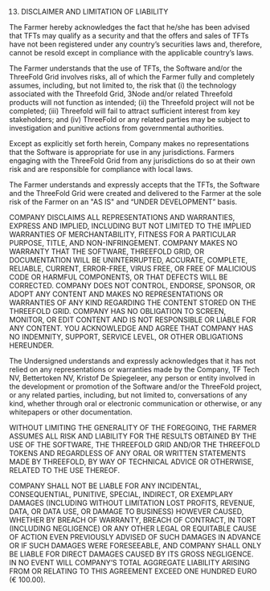 13. DISCLAIMER AND LIMITATION OF LIABILITY

The Farmer hereby acknowledges the fact that he/she has been advised that TFTs may qualify as a security and that the offers and sales of TFTs have not been registered under any country’s securities laws and, therefore, cannot be resold except in compliance with the applicable country’s laws. 

The Farmer understands that the use of TFTs, the Software and/or the ThreeFold Grid involves risks, all of which the Farmer fully and completely assumes, including, but not limited to, the risk that (i) the technology associated with the Threefold Grid, 3Node and/or related Threefold products will not function as intended; (ii) the Threefold project will not be completed; (iii) Threefold will fail to attract sufficient interest from key stakeholders; and (iv) ThreeFold or any related parties may be subject to investigation and punitive actions from governmental authorities. 

Except as explicitly set forth herein, Company makes no representations that the Software is appropriate for use in any jurisdictions. Farmers engaging with the ThreeFold Grid from any jurisdictions do so at their own risk and are responsible for compliance with local laws.

The Farmer understands and expressly accepts that the TFTs, the Software and the ThreeFold Grid were created and delivered to the Farmer at the sole risk of the Farmer on an "AS IS" and “UNDER DEVELOPMENT” basis. 

COMPANY DISCLAIMS ALL REPRESENTATIONS AND WARRANTIES, EXPRESS AND IMPLIED, INCLUDING BUT NOT LIMITED TO THE IMPLIED WARRANTIES OF MERCHANTABILITY, FITNESS FOR A PARTICULAR PURPOSE, TITLE, AND NON-INFRINGEMENT. COMPANY MAKES NO WARRANTY THAT THE SOFTWARE, THREEFOLD GRID, OR DOCUMENTATION WILL BE UNINTERRUPTED, ACCURATE, COMPLETE, RELIABLE, CURRENT, ERROR-FREE, VIRUS FREE, OR FREE OF MALICIOUS CODE OR HARMFUL COMPONENTS, OR THAT DEFECTS WILL BE CORRECTED. COMPANY DOES NOT CONTROL, ENDORSE, SPONSOR, OR ADOPT ANY CONTENT AND MAKES NO REPRESENTATIONS OR WARRANTIES OF ANY KIND REGARDING THE CONTENT STORED ON THE THREEFOLD GRID. COMPANY HAS NO OBLIGATION TO SCREEN, MONITOR, OR EDIT CONTENT AND IS NOT RESPONSIBLE OR LIABLE FOR ANY CONTENT. YOU ACKNOWLEDGE AND AGREE THAT COMPANY HAS NO INDEMNITY, SUPPORT, SERVICE LEVEL, OR OTHER OBLIGATIONS HEREUNDER.

The Undersigned understands and expressly acknowledges that it has not relied on any representations or warranties made by the Company, TF Tech NV, Bettertoken NV, Kristof De Spiegeleer, any person or entity involved in the development or promotion of the Software and/or the ThreeFold project, or any related parties, including, but not limited to, conversations of any kind, whether through oral or electronic communication or otherwise, or any whitepapers or other documentation. 

WITHOUT LIMITING THE GENERALITY OF THE FOREGOING, THE FARMER ASSUMES ALL RISK AND LIABILITY FOR THE RESULTS OBTAINED BY THE USE OF THE SOFTWARE, THE THREEFOLD GRID AND/OR THE THREEFOLD TOKENS AND REGARDLESS OF ANY ORAL OR WRITTEN STATEMENTS MADE BY THREEFOLD, BY WAY OF TECHNICAL ADVICE OR OTHERWISE, RELATED TO THE USE THEREOF.

COMPANY SHALL NOT BE LIABLE FOR ANY INCIDENTAL, CONSEQUENTIAL, PUNITIVE, SPECIAL, INDIRECT, OR EXEMPLARY DAMAGES (INCLUDING WITHOUT LIMITATION LOST PROFITS, REVENUE, DATA, OR DATA USE, OR DAMAGE TO BUSINESS) HOWEVER CAUSED, WHETHER BY BREACH OF WARRANTY, BREACH OF CONTRACT, IN TORT (INCLUDING NEGLIGENCE) OR ANY OTHER LEGAL OR EQUITABLE CAUSE OF ACTION EVEN PREVIOUSLY ADVISED OF SUCH DAMAGES IN ADVANCE OR IF SUCH DAMAGES WERE FORESEEABLE, AND COMPANY SHALL ONLY BE LIABLE FOR DIRECT DAMAGES CAUSED BY ITS GROSS NEGLIGENCE. IN NO EVENT WILL COMPANY’S TOTAL AGGREGATE LIABILITY ARISING FROM OR RELATING TO THIS AGREEMENT EXCEED ONE HUNDRED EURO (€ 100.00). 